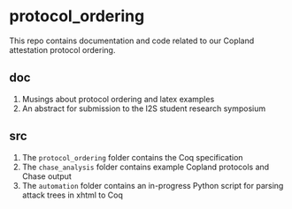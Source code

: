 # protocol_ordering

This repo contains documentation and code related to our Copland attestation protocol ordering. 

## doc 

1. Musings about protocol ordering and latex examples
2. An abstract for submission to the I2S student research symposium

## src 

1. The `protocol_ordering` folder contains the Coq specification
2. The `chase_analysis` folder contains example Copland protocols and Chase output
3. The `automation` folder contains an in-progress Python script for parsing attack trees in xhtml to Coq
